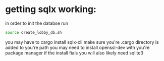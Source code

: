 # getting sqlx working:

in order to init the databse run
```bash
source create_lobby_db.sh
```
you may have to cargo install sqlx-cli
make sure you're .cargo directory is added to you're path
you may need to install openssl-dev with you're package manager if the install fials
you will also likely need sqlite3